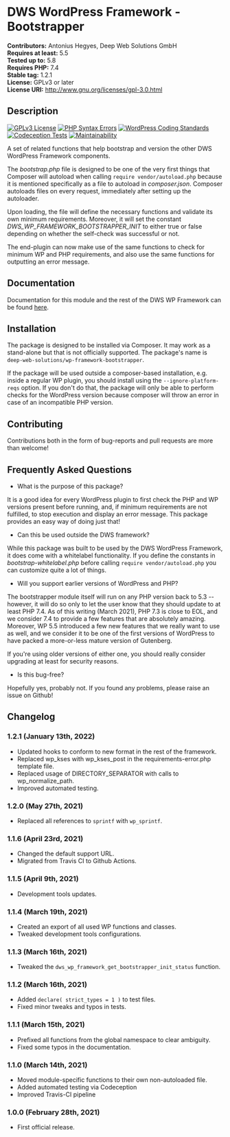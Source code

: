 # DWS WordPress Framework - Bootstrapper

**Contributors:** Antonius Hegyes, Deep Web Solutions GmbH  
**Requires at least:** 5.5  
**Tested up to:** 5.8  
**Requires PHP:** 7.4  
**Stable tag:** 1.2.1  
**License:** GPLv3 or later  
**License URI:** http://www.gnu.org/licenses/gpl-3.0.html  


## Description

[![GPLv3 License](https://img.shields.io/badge/License-GPL%20v3-yellow.svg)](https://opensource.org/licenses/)
[![PHP Syntax Errors](https://github.com/deep-web-solutions/wordpress-framework-bootstrapper/actions/workflows/php-syntax-errors.yml/badge.svg)](https://github.com/deep-web-solutions/wordpress-framework-bootstrapper/actions/workflows/php-syntax-errors.yml)
[![WordPress Coding Standards](https://github.com/deep-web-solutions/wordpress-framework-bootstrapper/actions/workflows/wordpress-coding-standards.yml/badge.svg)](https://github.com/deep-web-solutions/wordpress-framework-bootstrapper/actions/workflows/wordpress-coding-standards.yml)
[![Codeception Tests](https://github.com/deep-web-solutions/wordpress-framework-bootstrapper/actions/workflows/codeception-tests.yml/badge.svg)](https://github.com/deep-web-solutions/wordpress-framework-bootstrapper/actions/workflows/codeception-tests.yml)
[![Maintainability](https://api.codeclimate.com/v1/badges/b9f94cc3e336c49975b2/maintainability)](https://codeclimate.com/github/deep-web-solutions/wordpress-framework-bootstrapper/maintainability)

A set of related functions that help bootstrap and version the other DWS WordPress Framework components.

The *bootstrap.php* file is designed to be one of the very first things that Composer will autoload when calling `require vendor/autoload.php`
because it is mentioned specifically as a file to autoload in *composer.json*. Composer autoloads files on every request, immediately after setting up
the autoloader.

Upon loading, the file will define the necessary functions and validate its own minimum requirements. Moreover, it will set
the constant *DWS_WP_FRAMEWORK_BOOTSTRAPPER_INIT* to either true or false depending on whether the self-check was successful or not.

The end-plugin can now make use of the same functions to check for minimum WP and PHP requirements, and also use the same functions
for outputting an error message.


## Documentation

Documentation for this module and the rest of the DWS WP Framework can be found [here](https://framework.deep-web-solutions.com/bootstrapper-module/motivation). 


## Installation

The package is designed to be installed via Composer. It may work as a stand-alone but that is not officially supported.
The package's name is `deep-web-solutions/wp-framework-bootstrapper`.

If the package will be used outside a composer-based installation, e.g. inside a regular WP plugin, you should install 
using the `--ignore-platform-reqs` option. If you don't do that, the package will only be able to perform checks for the
WordPress version because composer will throw an error in case of an incompatible PHP version.


## Contributing

Contributions both in the form of bug-reports and pull requests are more than welcome!


## Frequently Asked Questions

- What is the purpose of this package?

It is a good idea for every WordPress plugin to first check the PHP and WP versions present before running, and,
if minimum requirements are not fulfilled, to stop execution and display an error message. This package provides an
easy way of doing just that!

- Can this be used outside the DWS framework?

While this package was built to be used by the DWS WordPress Framework, it does come with a whitelabel functionality.
If you define the constants in *bootstrap-whitelabel.php* before calling `require vendor/autoload.php` you can customize
quite a lot of things.

- Will you support earlier versions of WordPress and PHP?

The bootstrapper module itself will run on any PHP version back to 5.3 -- however, it will do so only to let the user know
that they should update to at least PHP 7.4. As of this writing (March 2021), PHP 7.3 is close to EOL, and we consider 7.4 
to provide a few features that are absolutely amazing. Moreover, WP 5.5 introduced a few new features that we really want 
to use as well, and we consider it to be one of the first versions of WordPress to have packed a more-or-less mature version of Gutenberg.

If you're using older versions of either one, you should really consider upgrading at least for security reasons.

- Is this bug-free?

Hopefully yes, probably not. If you found any problems, please raise an issue on Github!


## Changelog

### 1.2.1 (January 13th, 2022)
* Updated hooks to conform to new format in the rest of the framework.
* Replaced wp_kses with wp_kses_post in the requirements-error.php template file.
* Replaced usage of DIRECTORY_SEPARATOR with calls to wp_normalize_path.
* Improved automated testing.

### 1.2.0 (May 27th, 2021)
* Replaced all references to `sprintf` with `wp_sprintf`.

### 1.1.6 (April 23rd, 2021)
* Changed the default support URL.
* Migrated from Travis CI to Github Actions.

### 1.1.5 (April 9th, 2021)
* Development tools updates.

### 1.1.4 (March 19th, 2021)
* Created an export of all used WP functions and classes.
* Tweaked development tools configurations.

### 1.1.3 (March 16th, 2021)
* Tweaked the `dws_wp_framework_get_bootstrapper_init_status` function.

### 1.1.2 (March 16th, 2021)
* Added `declare( strict_types = 1 )` to test files.
* Fixed minor tweaks and typos in tests.

### 1.1.1 (March 15th, 2021)
* Prefixed all functions from the global namespace to clear ambiguity.
* Fixed some typos in the documentation.

### 1.1.0 (March 14th, 2021)
* Moved module-specific functions to their own non-autoloaded file.
* Added automated testing via Codeception
* Improved Travis-CI pipeline

### 1.0.0 (February 28th, 2021)
* First official release.
